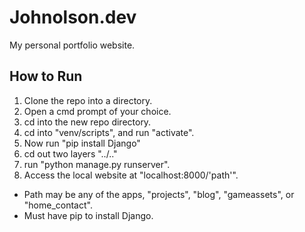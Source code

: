 # Johnolson.dev
My personal portfolio website.

## How to Run
1. Clone the repo into a directory.
2. Open a cmd prompt of your choice.
3. cd into the new repo directory.
4. cd into "venv/scripts", and run "activate".
5. Now run "pip install Django"
6. cd out two layers "../.."
7. run "python manage.py runserver".
8. Access the local website at "localhost:8000/'path'".
* Path may be any of the apps, "projects", "blog", "gameassets", or "home_contact".
* Must have pip to install Django.

